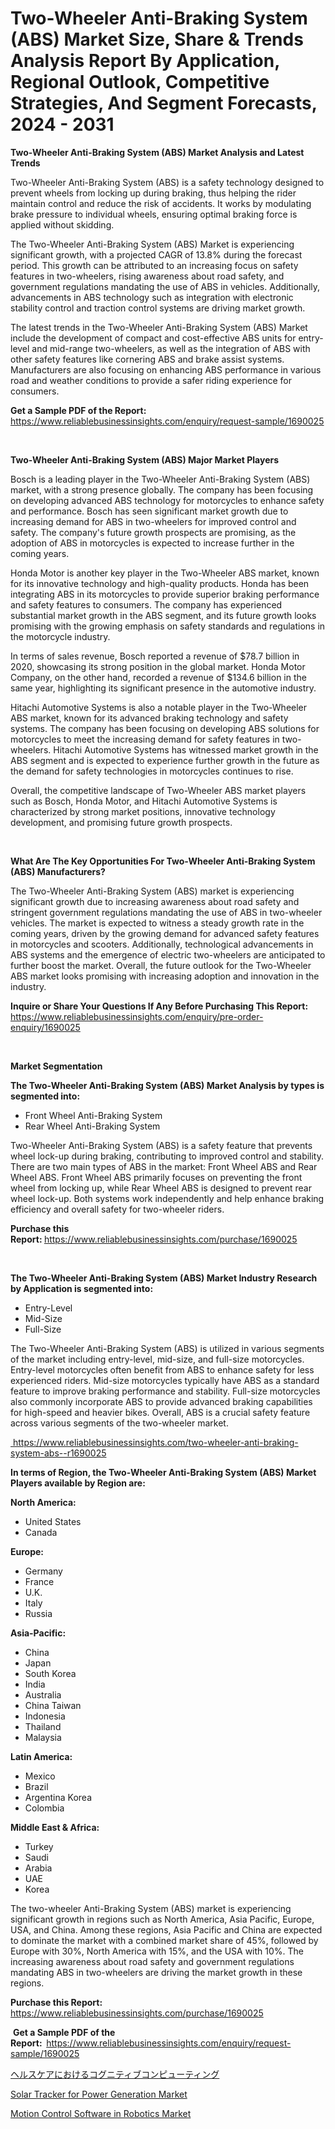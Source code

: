 <p><h1>Two-Wheeler Anti-Braking System (ABS) Market Size, Share & Trends Analysis Report By Application, Regional Outlook, Competitive Strategies, And Segment Forecasts, 2024 - 2031</h1></p><p><strong>Two-Wheeler Anti-Braking System (ABS) Market Analysis and Latest Trends</strong></p>
<p><p>Two-Wheeler Anti-Braking System (ABS) is a safety technology designed to prevent wheels from locking up during braking, thus helping the rider maintain control and reduce the risk of accidents. It works by modulating brake pressure to individual wheels, ensuring optimal braking force is applied without skidding.</p><p>The Two-Wheeler Anti-Braking System (ABS) Market is experiencing significant growth, with a projected CAGR of 13.8% during the forecast period. This growth can be attributed to an increasing focus on safety features in two-wheelers, rising awareness about road safety, and government regulations mandating the use of ABS in vehicles. Additionally, advancements in ABS technology such as integration with electronic stability control and traction control systems are driving market growth.</p><p>The latest trends in the Two-Wheeler Anti-Braking System (ABS) Market include the development of compact and cost-effective ABS units for entry-level and mid-range two-wheelers, as well as the integration of ABS with other safety features like cornering ABS and brake assist systems. Manufacturers are also focusing on enhancing ABS performance in various road and weather conditions to provide a safer riding experience for consumers.</p></p>
<p><strong>Get a Sample PDF of the Report:&nbsp;</strong> <a href="https://www.reliablebusinessinsights.com/enquiry/request-sample/1690025">https://www.reliablebusinessinsights.com/enquiry/request-sample/1690025</a></p>
<p>&nbsp;</p>
<p><strong>Two-Wheeler Anti-Braking System (ABS) Major Market Players</strong></p>
<p><p>Bosch is a leading player in the Two-Wheeler Anti-Braking System (ABS) market, with a strong presence globally. The company has been focusing on developing advanced ABS technology for motorcycles to enhance safety and performance. Bosch has seen significant market growth due to increasing demand for ABS in two-wheelers for improved control and safety. The company's future growth prospects are promising, as the adoption of ABS in motorcycles is expected to increase further in the coming years.</p><p>Honda Motor is another key player in the Two-Wheeler ABS market, known for its innovative technology and high-quality products. Honda has been integrating ABS in its motorcycles to provide superior braking performance and safety features to consumers. The company has experienced substantial market growth in the ABS segment, and its future growth looks promising with the growing emphasis on safety standards and regulations in the motorcycle industry.</p><p>In terms of sales revenue, Bosch reported a revenue of $78.7 billion in 2020, showcasing its strong position in the global market. Honda Motor Company, on the other hand, recorded a revenue of $134.6 billion in the same year, highlighting its significant presence in the automotive industry.</p><p>Hitachi Automotive Systems is also a notable player in the Two-Wheeler ABS market, known for its advanced braking technology and safety systems. The company has been focusing on developing ABS solutions for motorcycles to meet the increasing demand for safety features in two-wheelers. Hitachi Automotive Systems has witnessed market growth in the ABS segment and is expected to experience further growth in the future as the demand for safety technologies in motorcycles continues to rise.</p><p>Overall, the competitive landscape of Two-Wheeler ABS market players such as Bosch, Honda Motor, and Hitachi Automotive Systems is characterized by strong market positions, innovative technology development, and promising future growth prospects.</p></p>
<p>&nbsp;</p>
<p><strong>What Are The Key Opportunities For Two-Wheeler Anti-Braking System (ABS) Manufacturers?</strong></p>
<p><p>The Two-Wheeler Anti-Braking System (ABS) market is experiencing significant growth due to increasing awareness about road safety and stringent government regulations mandating the use of ABS in two-wheeler vehicles. The market is expected to witness a steady growth rate in the coming years, driven by the growing demand for advanced safety features in motorcycles and scooters. Additionally, technological advancements in ABS systems and the emergence of electric two-wheelers are anticipated to further boost the market. Overall, the future outlook for the Two-Wheeler ABS market looks promising with increasing adoption and innovation in the industry.</p></p>
<p><strong>Inquire or Share Your Questions If Any Before Purchasing This Report:</strong> <a href="https://www.reliablebusinessinsights.com/enquiry/pre-order-enquiry/1690025">https://www.reliablebusinessinsights.com/enquiry/pre-order-enquiry/1690025</a></p>
<p>&nbsp;</p>
<p><strong>Market Segmentation</strong></p>
<p><strong>The Two-Wheeler Anti-Braking System (ABS) Market Analysis by types is segmented into:</strong></p>
<p><ul><li>Front Wheel Anti-Braking System</li><li>Rear Wheel Anti-Braking System</li></ul></p>
<p><p>Two-Wheeler Anti-Braking System (ABS) is a safety feature that prevents wheel lock-up during braking, contributing to improved control and stability. There are two main types of ABS in the market: Front Wheel ABS and Rear Wheel ABS. Front Wheel ABS primarily focuses on preventing the front wheel from locking up, while Rear Wheel ABS is designed to prevent rear wheel lock-up. Both systems work independently and help enhance braking efficiency and overall safety for two-wheeler riders.</p></p>
<p><strong>Purchase this Report:&nbsp;</strong><a href="https://www.reliablebusinessinsights.com/purchase/1690025">https://www.reliablebusinessinsights.com/purchase/1690025</a></p>
<p>&nbsp;</p>
<p><strong>The Two-Wheeler Anti-Braking System (ABS) Market Industry Research by Application is segmented into:</strong></p>
<p><ul><li>Entry-Level</li><li>Mid-Size</li><li>Full-Size</li></ul></p>
<p><p>The Two-Wheeler Anti-Braking System (ABS) is utilized in various segments of the market including entry-level, mid-size, and full-size motorcycles. Entry-level motorcycles often benefit from ABS to enhance safety for less experienced riders. Mid-size motorcycles typically have ABS as a standard feature to improve braking performance and stability. Full-size motorcycles also commonly incorporate ABS to provide advanced braking capabilities for high-speed and heavier bikes. Overall, ABS is a crucial safety feature across various segments of the two-wheeler market.</p></p>
<p><a href="https://www.reliablebusinessinsights.com/two-wheeler-anti-braking-system-abs--r1690025">&nbsp;https://www.reliablebusinessinsights.com/two-wheeler-anti-braking-system-abs--r1690025</a></p>
<p><strong>In terms of Region, the Two-Wheeler Anti-Braking System (ABS) Market Players available by Region are:</strong></p>
<p>
    <p> <strong> North America: </strong>
        <ul>
            <li>United States</li>
            <li>Canada</li>
        </ul>
        </p> 
    <p> <strong> Europe: </strong>
        <ul>
            <li>Germany</li>
            <li>France</li>
            <li>U.K.</li>
            <li>Italy</li>
            <li>Russia</li>
        </ul>
        </p> 
    <p> <strong> Asia-Pacific: </strong>
        <ul>
            <li>China</li>
            <li>Japan</li>
            <li>South Korea</li>
            <li>India</li>
            <li>Australia</li>
            <li>China Taiwan</li>
            <li>Indonesia</li>
            <li>Thailand</li>
            <li>Malaysia</li>
        </ul>
        </p> 
    <p> <strong> Latin America: </strong>
        <ul>
            <li>Mexico</li>
            <li>Brazil</li>
            <li>Argentina Korea</li>
            <li>Colombia</li>
        </ul>
        </p> 
    <p> <strong> Middle East & Africa: </strong>
        <ul>
            <li>Turkey</li>
            <li>Saudi</li>
            <li>Arabia</li>
            <li>UAE</li>
            <li>Korea</li>
        </ul>
    </p>
    </p>
<p><p>The two-wheeler Anti-Braking System (ABS) market is experiencing significant growth in regions such as North America, Asia Pacific, Europe, USA, and China. Among these regions, Asia Pacific and China are expected to dominate the market with a combined market share of 45%, followed by Europe with 30%, North America with 15%, and the USA with 10%. The increasing awareness about road safety and government regulations mandating ABS in two-wheelers are driving the market growth in these regions.</p></p>
<p><strong>Purchase this Report: </strong><a href="https://www.reliablebusinessinsights.com/purchase/1690025">https://www.reliablebusinessinsights.com/purchase/1690025</a></p>
<p>&nbsp;<strong>Get a Sample PDF of the Report:&nbsp;&nbsp;</strong><a href="https://www.reliablebusinessinsights.com/enquiry/request-sample/1690025">https://www.reliablebusinessinsights.com/enquiry/request-sample/1690025</a></p>
<p><strong></strong></p>
<p><p><a href="https://github.com/ksxzwxabcuynh011/Market-Research-Report-List-3/blob/main/3381588183458.md">ヘルスケアにおけるコグニティブコンピューティング</a></p><p><a href="https://github.com/susanjprice2023/Market-Research-Report-List-2/blob/main/solar-tracker-for-power-generation-market.md">Solar Tracker for Power Generation Market</a></p><p><a href="https://issuu.com/reportprime-2/docs/motion-control-software-in-robotics-market-size-20">Motion Control Software in Robotics Market</a></p></p>